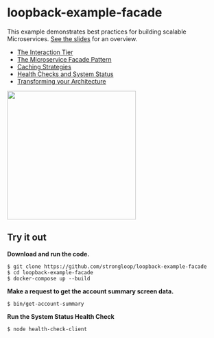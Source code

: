 # loopback-example-facade

This example demonstrates best practices for building scalable Microservices. [See the slides](https://www.slideshare.net/RitchieMartori/scaling-your-microservices-with-loopback) for an overview.

 - [The Interaction Tier](https://github.com/strongloop/loopback-example-facade/wiki/The-Interaction-Tier)
 - [The Microservice Facade Pattern](https://github.com/strongloop/loopback-example-facade/wiki/The-Microservice-Facade-Pattern)
 - [Caching Strategies](https://github.com/strongloop/loopback-example-facade/wiki/Caching-Strategies)
 - [Health Checks and System Status](https://github.com/strongloop/loopback-example-facade/wiki/Health-Checks-and-System-Status)
 - [Transforming your Architecture](https://github.com/strongloop/loopback-example-facade/wiki/Transforming-your-Architecture)

<img src="https://github.com/strongloop/loopback-example-facade/blob/master/doc/app-mock.png?raw=true" width="300" />

## Try it out

**Download and run the code.**

```
$ git clone https://github.com/strongloop/loopback-example-facade
$ cd loopback-example-facade
$ docker-compose up --build
```

**Make a request to get the account summary screen data.**

```
$ bin/get-account-summary
```

**Run the System Status Health Check**

```
$ node health-check-client
```
